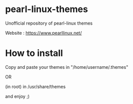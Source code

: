 # pearl-linux-themes
Unofficial repository of pearl-linux themes


Website : https://www.pearllinux.net/

# How to install

Copy and paste your themes in "/home/username/.themes"

OR

(in root) in /usr/share/themes


and enjoy ;)
